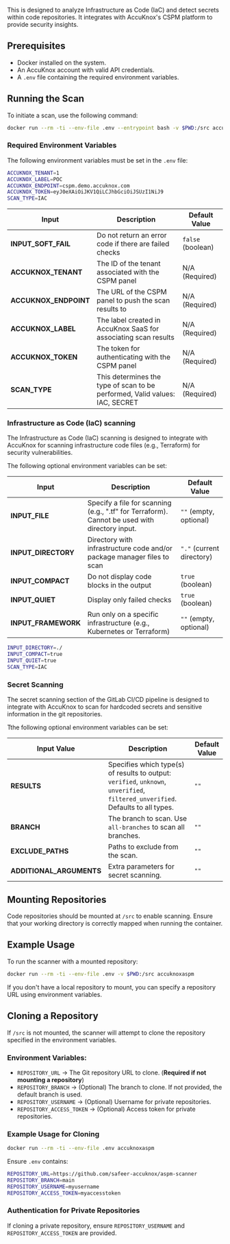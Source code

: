 This is designed to analyze Infrastructure as Code (IaC) and detect secrets within code repositories. It integrates with AccuKnox's CSPM platform to provide security insights.

## Prerequisites
- Docker installed on the system.
- An AccuKnox account with valid API credentials.
- A `.env` file containing the required environment variables.

## Running the Scan
To initiate a scan, use the following command:

```sh
docker run --rm -ti --env-file .env --entrypoint bash -v $PWD:/src accuknoxaspmscan
```

### Required Environment Variables
The following environment variables must be set in the `.env` file:

```sh
ACCUKNOX_TENANT=1
ACCUKNOX_LABEL=POC
ACCUKNOX_ENDPOINT=cspm.demo.accuknox.com
ACCUKNOX_TOKEN=eyJ0eXAiOiJKV1QiLCJhbGciOiJSUzI1NiJ9
SCAN_TYPE=IAC
```

| **Input**               | **Description**                                                                 | **Default Value**         |
|--------------------------|---------------------------------------------------------------------------------|---------------------------|
| **INPUT_SOFT_FAIL**      | Do not return an error code if there are failed checks                          | `false` (boolean)          |
| **ACCUKNOX_TENANT**      | The ID of the tenant associated with the CSPM panel                             | N/A (Required)            |
| **ACCUKNOX_ENDPOINT**    | The URL of the CSPM panel to push the scan results to                           | N/A (Required)            |
| **ACCUKNOX_LABEL**       | The label created in AccuKnox SaaS for associating scan results                 | N/A (Required)            |
| **ACCUKNOX_TOKEN**       | The token for authenticating with the CSPM panel                                | N/A (Required)            |
| **SCAN_TYPE**            | This determines the type of scan to be performed, Valid values: IAC, SECRET     | N/A (Required)            |

### Infrastructure as Code (IaC) scanning

The Infrastructure as Code (IaC) scanning is designed to integrate with AccuKnox for scanning infrastructure code files (e.g., Terraform) for security vulnerabilities.

The following optional environment variables can be set:

| **Input**               | **Description**                                                                 | **Default Value**         |
|--------------------------|---------------------------------------------------------------------------------|---------------------------|
| **INPUT_FILE**           | Specify a file for scanning (e.g., ".tf" for Terraform). Cannot be used with directory input. | `""` (empty, optional)    |
| **INPUT_DIRECTORY**      | Directory with infrastructure code and/or package manager files to scan         | `"."` (current directory) |
| **INPUT_COMPACT**        | Do not display code blocks in the output                                        | `true` (boolean)          |
| **INPUT_QUIET**          | Display only failed checks                                                      | `true` (boolean)          |
| **INPUT_FRAMEWORK**      | Run only on a specific infrastructure (e.g., Kubernetes or Terraform)           | `""` (empty, optional)    |

```sh
INPUT_DIRECTORY=./
INPUT_COMPACT=true
INPUT_QUIET=true
SCAN_TYPE=IAC
```

### Secret Scanning

The secret scanning section of the GitLab CI/CD pipeline is designed to integrate with AccuKnox to scan for hardcoded secrets and sensitive information in the git repositories.

Tthe following optional environment variables can be set:


| **Input Value**         | **Description**                                                                                     | **Default Value**                  |
| ------------------------ | --------------------------------------------------------------------------------------------------- | ---------------------------------- |
| **RESULTS**             | Specifies which type(s) of results to output: `verified`, `unknown`, `unverified`, `filtered_unverified`. Defaults to all types. | `""`                               |
| **BRANCH**              | The branch to scan. Use `all-branches` to scan all branches.                                        | `""`                               |
| **EXCLUDE_PATHS**       | Paths to exclude from the scan.                                                                     | `""`                               |
| **ADDITIONAL_ARGUMENTS**| Extra parameters for secret scanning.                                                               | `""`                               |

## **Mounting Repositories**  
Code repositories should be mounted at `/src` to enable scanning. Ensure that your working directory is correctly mapped when running the container.  

## **Example Usage**  
To run the scanner with a mounted repository:  
```sh
docker run --rm -ti --env-file .env -v $PWD:/src accuknoxaspm
```

If you don't have a local repository to mount, you can specify a repository URL using environment variables.  

## **Cloning a Repository**  
If `/src` is not mounted, the scanner will attempt to clone the repository specified in the environment variables.  

### **Environment Variables:**  
- `REPOSITORY_URL` → The Git repository URL to clone. (**Required if not mounting a repository**)  
- `REPOSITORY_BRANCH` → (Optional) The branch to clone. If not provided, the default branch is used.  
- `REPOSITORY_USERNAME` → (Optional) Username for private repositories.  
- `REPOSITORY_ACCESS_TOKEN` → (Optional) Access token for private repositories.  

### **Example Usage for Cloning**  
```sh
docker run --rm -ti --env-file .env accuknoxaspm
```
Ensure `.env` contains:  
```sh
REPOSITORY_URL=https://github.com/safeer-accuknox/aspm-scanner
REPOSITORY_BRANCH=main
REPOSITORY_USERNAME=myusername
REPOSITORY_ACCESS_TOKEN=myaccesstoken
```

### **Authentication for Private Repositories**  
If cloning a private repository, ensure `REPOSITORY_USERNAME` and `REPOSITORY_ACCESS_TOKEN` are provided.  
